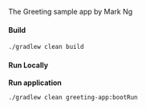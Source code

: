 The Greeting sample app by Mark Ng

#### Build
```bash
./gradlew clean build
```

#### Run Locally

**Run application**

```bash
./gradlew clean greeting-app:bootRun
```
